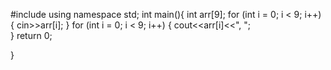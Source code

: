 #include <iostream>
using namespace std;
int main(){
int arr[9];
for (int i = 0; i < 9; i++)
{
   cin>>arr[i];
}
for (int i = 0; i < 9; i++)
{
  cout<<arr[i]<<", ";  
}
return 0;

}
